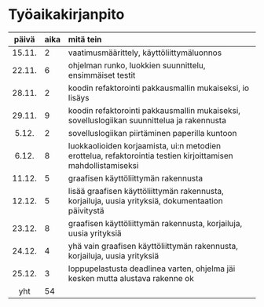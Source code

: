 # Työaikakirjanpito

| päivä | aika | mitä tein  |
| :----:|:-----| :-----|
| 15.11. | 2    | vaatimusmäärittely, käyttöliittymäluonnos |
| 22.11. | 6    | ohjelman runko, luokkien suunnittelu, ensimmäiset testit |
| 28.11. | 2    | koodin refaktorointi pakkausmallin mukaiseksi, io lisäys |
| 29.11. | 9    | koodin refaktorointi pakkausmallin mukaiseksi, sovelluslogiikan suunnittelua ja rakennusta |
| 5.12.  | 2    | sovelluslogiikan piirtäminen paperilla kuntoon |
| 6.12.  | 8    | luokkaolioiden korjaamista, ui:n metodien erottelua, refaktorointia testien kirjoittamisen mahdollistamiseksi |
| 11.12.  | 5    | graafisen käyttöliittymän rakennusta |
| 12.12.  | 5    | lisää graafisen käyttöliittymän rakennusta, korjailuja, uusia yrityksiä, dokumentaation päivitystä|
| 23.12.  | 8    | graafisen käyttöliittymän rakennusta, korjailuja, uusia yrityksiä|
| 24.12.  | 4    | yhä vain graafisen käyttöliittymän rakennusta, korjailuja, uusia yrityksiä|
| 25.12.  | 3    | loppupelastusta deadlinea varten, ohjelma jäi kesken mutta alustava rakenne ok |
| yht    | 54   | | 
